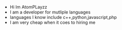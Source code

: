 - Hi Im AtomPLayzz
- I am a developer for mutliple languages
- languages I know include c++,python,javascript,php
- I am very cheap when it coes to hiring me
